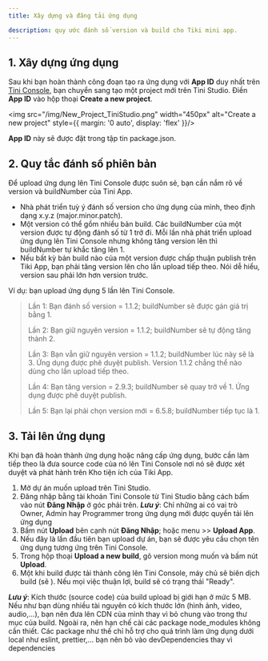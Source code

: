 ```yaml
---
title: Xây dựng và đăng tải ứng dụng

description: quy ước đánh số version và build cho Tiki mini app.
---
```


## 1. Xây dựng ứng dụng

Sau khi bạn hoàn thành công đoạn tạo ra ứng dụng với **App ID** duy nhất trên [Tini Console](https://developer.tiki.vn/apps), bạn chuyển sang tạo một project mới trên Tini Studio. Điền **App ID** vào hộp thoại **Create a new project**.

<img src="/img/New_Project_TiniStudio.png" width="450px" alt="Create a new project" style={{ margin: '0 auto', display: 'flex' }}/>

**App ID** này sẽ được đặt trong tập tin package.json.

## 2. Quy tắc đánh số phiên bản

Để upload ứng dụng lên Tini Console được suôn sẻ, bạn cần nắm rõ về version và buildNumber của Tini App.

- Nhà phát triển tuỳ ý đánh số version cho ứng dụng của mình, theo định dạng x.y.z (major.minor.patch).
- Một version có thể gồm nhiều bản build. Các buildNumber của một version được tự động đánh số từ 1 trở đi. Mỗi lần nhà phát triển upload ứng dụng lên Tini Console nhưng không tăng version lên thì buildNumber tự khắc tăng lên 1.
- Nếu bất kỳ bản build nào của một version được chấp thuận publish trên Tiki App, bạn phải tăng version lên cho lần upload tiếp theo. Nói dễ hiểu, version sau phải lớn hơn version trước.

Ví dụ: bạn upload ứng dụng 5 lần lên Tini Console.
> Lần 1: Bạn đánh số version = 1.1.2; buildNumber sẽ được gán giá trị bằng 1.
>  
> Lần 2: Bạn giữ nguyên version = 1.1.2; buildNumber sẽ tự động tăng thành 2.
> 
> Lần 3: Bạn vẫn giữ nguyên version = 1.1.2; buildNumber lúc này sẽ là 3. Ứng dụng được phê duyệt publish. Version 1.1.2 chẳng thể nào dùng cho lần upload tiếp theo.
> 
> Lần 4: Bạn tăng version = 2.9.3;  buildNumber sẽ quay trở về 1. Ứng dụng được phê duyệt publish.
> 
> Lần 5: Bạn lại phải chọn version mới = 6.5.8; buildNumber tiếp tục là 1.

## 3. Tải lên ứng dụng

Khi bạn đã hoàn thành ứng dụng hoặc nâng cấp ứng dụng, bước cần làm tiếp theo là đưa source code của nó lên Tini Console nơi nó sẽ được xét duyệt và phát hành trên Kho tiện ích của Tiki App.  

1. Mở dự án muốn upload trên Tini Studio.
2. Đăng nhập bằng tài khoản Tini Console từ Tini Studio bằng cách bấm vào nút **Đăng Nhập** ở góc phải trên.
   ***Lưu ý***: Chỉ những ai có vai trò Owner, Admin hay Programmer trong ứng dụng mới được quyền tải lên ứng dụng
3. Bấm nút **Upload** bên cạnh nút **Đăng Nhập**; hoặc menu >> **Upload App**.
4. Nếu đây là lần đầu tiên bạn upload dự án, bạn sẽ được yêu cầu chọn tên ứng dụng tương ứng trên Tini Console.
5. Trong hộp thoại **Upload a new build**, gõ version mong muốn và bấm nút **Upload**.
6. Một khi build được tải thành công lên Tini Console, máy chủ sẽ biên dịch build (sẽ ). Nếu mọi việc thuận lợi, build sẽ có trạng thái "Ready".

***Lưu ý***: Kích thước (source code) của build upload bị giới hạn ở mức 5 MB. Nếu như bạn dùng nhiều tài nguyên có kích thước lớn (hình ảnh, video, audio,...), bạn nên đưa lên CDN của mình thay vì bỏ chung vào trong thư mục của build. Ngoài ra, nên hạn chế cài các package node_modules không cần thiết. Các package như thế chỉ hỗ trợ cho quá trình làm ứng dụng dưới local như eslint, prettier,... bạn nên bỏ vào devDependencies thay vì dependencies

